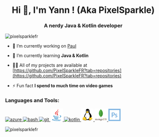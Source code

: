 <h1 align="center">Hi 👋, I'm Yann ! (Aka PixelSparkle)</h1>
<h3 align="center">A nerdy Java & Kotlin developer</h3>

<p align="left"> <img src="https://komarev.com/ghpvc/?username=pixelsparklefr&label=Profile%20views&color=0e75b6&style=flat" alt="pixelsparklefr" /> </p>

- 🔭 I’m currently working on [Paul](https://github.com/DreamseeTelevision/paul-kotlin)

- 🌱 I’m currently learning **Java & Kotlin**

- 👨‍💻 All of my projects are available at [https://github.com/PixelSparkleFR?tab=repositories](https://github.com/PixelSparkleFR?tab=repositories)

- ⚡ Fun fact **I spend to much time on video games**

<h3 align="left">Languages and Tools:</h3>
<p align="left"> <a href="https://azure.microsoft.com/en-in/" target="_blank"> <img src="https://www.vectorlogo.zone/logos/microsoft_azure/microsoft_azure-icon.svg" alt="azure" width="40" height="40"/> </a> <a href="https://www.gnu.org/software/bash/" target="_blank"> <img src="https://www.vectorlogo.zone/logos/gnu_bash/gnu_bash-icon.svg" alt="bash" width="40" height="40"/> </a> <a href="https://git-scm.com/" target="_blank"> <img src="https://www.vectorlogo.zone/logos/git-scm/git-scm-icon.svg" alt="git" width="40" height="40"/> </a> <a href="https://www.java.com" target="_blank"> <img src="https://raw.githubusercontent.com/devicons/devicon/master/icons/java/java-original.svg" alt="java" width="40" height="40"/> </a> <a href="https://kotlinlang.org" target="_blank"> <img src="https://www.vectorlogo.zone/logos/kotlinlang/kotlinlang-icon.svg" alt="kotlin" width="40" height="40"/> </a> <a href="https://www.linux.org/" target="_blank"> <img src="https://raw.githubusercontent.com/devicons/devicon/master/icons/linux/linux-original.svg" alt="linux" width="40" height="40"/> </a> <a href="https://www.mongodb.com/" target="_blank"> <img src="https://raw.githubusercontent.com/devicons/devicon/master/icons/mongodb/mongodb-original-wordmark.svg" alt="mongodb" width="40" height="40"/> </a> <a href="https://www.photoshop.com/en" target="_blank"> <img src="https://raw.githubusercontent.com/devicons/devicon/master/icons/photoshop/photoshop-line.svg" alt="photoshop" width="40" height="40"/> </a> </p>

<p><img align="center" src="https://github-readme-stats.vercel.app/api/top-langs?username=pixelsparklefr&show_icons=true&locale=en&layout=compact" alt="pixelsparklefr" /></p>
